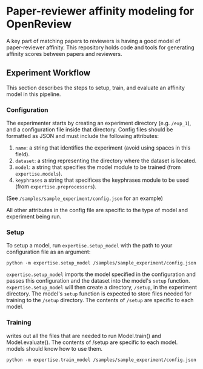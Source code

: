 # Paper-reviewer affinity modeling for OpenReview

A key part of matching papers to reviewers is having a good model of paper-reviewer affinity. This repository holds code and tools for generating affinity scores between papers and reviewers.

## Experiment Workflow

This section describes the steps to setup, train, and evaluate an affinity model in this pipeline.

### Configuration
The experimenter starts by creating an experiment directory (e.g. `/exp_1`), and a configuration file inside that directory. Config files should be formatted as JSON and must include the following attributes:

1) `name`: a string that identifies the experiment (avoid using spaces in this field).
2) `dataset`: a string representing the directory where the dataset is located.
3) `model`: a string that specifies the model module to be trained (from `expertise.models`).
4) `keyphrases` a string that specifices the keyphrases module to be used (from `expertise.preprocessors`).

(See `/samples/sample_experiment/config.json` for an example)

All other attributes in the config file are specific to the type of model and experiment being run.

### Setup
To setup a model, run `expertise.setup_model` with the path to your configuration file as an argument:

```
python -m expertise.setup_model /samples/sample_experiment/config.json
```

`expertise.setup_model` imports the model specified in the configuration and passes this configuration and the dataset into the model's `setup` function. `expertise.setup_model` will then create a directory, `/setup`, in the experiment directory. The model's `setup` function is expected to store files needed for training to the `/setup` directory. The contents of `/setup` are specific to each model.

### Training
writes out all the files that are needed to run Model.train() and Model.evaluate().
The contents of /setup are specific to each model. models should know how to use them.

```
python -m expertise.train_model /samples/sample_experiment/config.json
```




